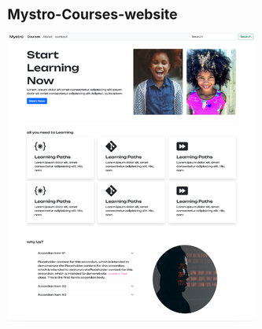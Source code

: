 # Mystro-Courses-website
![](https://github.com/AzadAlmaay/Mystro-Courses-website/blob/clear/Screenshot.png)
